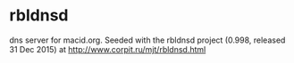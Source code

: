# rbldnsd
dns server for macid.org. Seeded with the rbldnsd project (0.998, released 31 Dec 2015) at http://www.corpit.ru/mjt/rbldnsd.html
